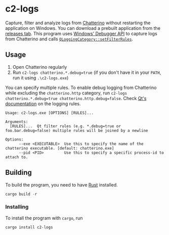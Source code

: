 # c2-logs

Capture, filter and analyze logs from [Chatterino](https://chatterino.com) without restarting the application on Windows. You can download a prebuilt application from the [releases tab](https://github.com/Nerixyz/c2-logs/releases). This program uses [Windows' Debugger API](https://learn.microsoft.com/en-us/windows/win32/api/debugapi/) to capture logs from Chatterino and calls [`QLoggingCategory::setFilterRules`](https://doc.qt.io/qt-6/qloggingcategory.html#setFilterRules).

## Usage

1. Open Chatterino regularly
2. Run `c2-logs chatterino.*.debug=true` (if you don't have it in your `PATH`, run it using `.\c2-logs.exe`)

You can specify multiple rules.
To enable debug logging from Chatterino while excluding the `chatterino.http` category, run `c2-logs chatterino.*.debug=true chatterino.http.debug=false`.
Check [Qt's documentation](https://doc.qt.io/qt-6/qloggingcategory.html#configuring-categories) on the logging rules.

```text
Usage: c2-logs.exe [OPTIONS] [RULES]...

Arguments:
  [RULES]...  Qt filter rules (e.g. *.debug=true or foo.bar.debug=false) multiple rules will be joined by a newline

Options:
      --exe <EXECUTABLE>  Use this to specify the name of the chatterino executable. [default: chatterino.exe]
      --pid <PID>         Use this to specify a specific process-id to attach to.
```

## Building

To build the program, you need to have [Rust](https://www.rust-lang.org/) installed.

```powershell
cargo build -r
```

### Installing

To install the program with `cargo`, run

```powershell
cargo install c2-logs
```
